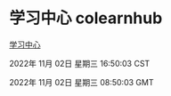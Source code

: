 # 学习中心 colearnhub
[学习中心](http://59.174.11.182:56308/colearnhub/)

2022年 11月 02日 星期三 16:50:03 CST

2022年 11月 02日 星期三 08:50:03 GMT
